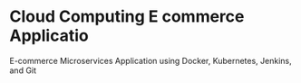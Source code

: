 # Cloud Computing E commerce Applicatio
E-commerce Microservices Application using Docker, Kubernetes, Jenkins, and Git
